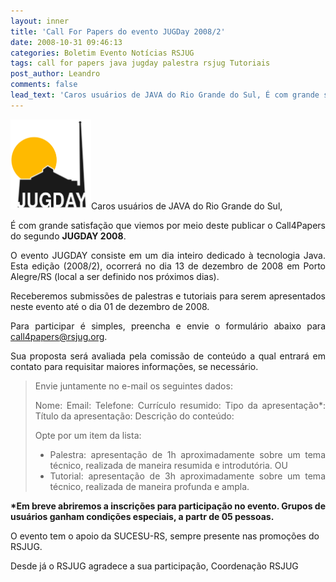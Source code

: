 ```yaml
---
layout: inner
title: 'Call For Papers do evento JUGDay 2008/2'
date: 2008-10-31 09:46:13
categories: Boletim Evento Notícias RSJUG
tags: call for papers java jugday palestra rsjug Tutoriais
post_author: Leandro
comments: false
lead_text: 'Caros usuários de JAVA do Rio Grande do Sul, É com grande satisfação que viemos por meio deste publicar o Call4Papers do segundo JUGDAY 2008. O evento JUGDAY consiste em um dia inteiro dedicado à tecnologia Java. Esta edição (2008/2), ocorrerá no dia 13 d...'
---
```


<p style="text-align: justify;"><img class="alignleft size-full wp-image-159" title="logo-jugday1" src="img/logo-jugday1.png" alt="" width="129" height="144" />Caros usuários de JAVA do Rio Grande do Sul,</p>
<p style="text-align: justify;">É com grande satisfação que viemos por meio deste publicar o Call4Papers do segundo <strong>JUGDAY 2008</strong>.</p>

<div style="text-align: justify;">O evento JUGDAY consiste em um dia inteiro dedicado à tecnologia Java. Esta edição (2008/2), ocorrerá no dia 13 de dezembro de 2008 em Porto Alegre/RS (local a ser definido nos próximos dias).</div>
<p style="text-align: justify;">Receberemos submissões de palestras e tutoriais para serem apresentados neste evento até o dia 01 de dezembro de 2008.</p>
<p style="text-align: justify;">Para participar é simples, preencha e envie o formulário abaixo para <a href="mailto:call4papers@rsjug.org" target="_blank"><span>call4papers</span>@rsjug.org</a>.</p>
<p style="text-align: justify;">Sua proposta será avaliada pela comissão de conteúdo a qual entrará em contato para requisitar maiores informações, se necessário.</p>
<p style="text-align: justify;"></p>

<blockquote>
<p style="text-align: justify;">Envie juntamente no e-mail os seguintes dados:</p>

<p style="text-align: justify;">Nome:
Email:
Telefone:
Currículo resumido:
Tipo da apresentação*:
Título da apresentação:
Descrição do conteúdo:
<p style="text-align: justify;">Opte por um item da lista:</p>

<ul style="text-align: justify;">
	<li> Palestra: apresentação de 1h aproximadamente sobre um tema técnico, realizada de maneira resumida e introdutória. OU</li>
	<li style="text-align: justify;">Tutorial: apresentação de 3h aproximadamente sobre um tema técnico, realizada de maneira profunda e ampla.</li>
</ul>
</blockquote>
<p style="text-align: justify;"><strong>*Em breve abriremos a inscrições para participação no evento. Grupos de usuários ganham condições especiais, a partr de 05 pessoas.
</strong>

O evento tem o apoio da SUCESU-RS, sempre presente nas promoções do RSJUG.

Desde já o RSJUG agradece a sua participação,
Coordenação RSJUG